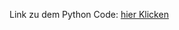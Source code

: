 Link zu dem Python Code:
[hier Klicken](https://github.com/tiniDeveloper/RoboterArm/tree/master/src/main/resources/de/developup/roboterarm/gui/pythonCode)
